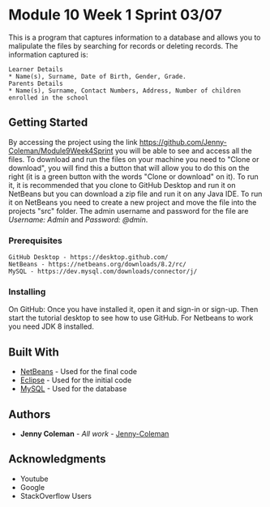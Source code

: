 # Module 10 Week 1 Sprint 03/07

This is a program that captures information to a database and allows you to malipulate the files by searching for records or deleting records. The information captured is:
```
Learner Details
* Name(s), Surname, Date of Birth, Gender, Grade.
Parents Details
* Name(s), Surname, Contact Numbers, Address, Number of children enrolled in the school
```

## Getting Started

By accessing the project using the link https://github.com/Jenny-Coleman/Module9Week4Sprint you will be able to see and access all the files. To download and run the files on 
your machine you need to "Clone or download", you will find this a button that will allow you to do this on the right (it is a green button with the words "Clone or download" 
on it). To run it, it is recommended that you clone to GitHub Desktop and run it on NetBeans but you can download a zip file and run it on any Java IDE. To run it on NetBeans 
you need to create a new project and move the file into the projects "src" folder. The admin username and password for the file are *Username: Admin* and *Password: @dmin*.

### Prerequisites
```
GitHub Desktop - https://desktop.github.com/ 
NetBeans - https://netbeans.org/downloads/8.2/rc/
MySQL - https://dev.mysql.com/downloads/connector/j/
```

### Installing

On GitHub: Once you have installed it, open it and sign-in or sign-up. Then start the tutorial desktop to see how to use GitHub. For Netbeans to work you need JDK 8 installed.

## Built With

* [NetBeans](https://netbeans.org/) - Used for the final code
* [Eclipse](https://www.eclipse.org/) - Used for the initial code
* [MySQL](https://dev.mysql.com/) - Used for the database

## Authors

* **Jenny Coleman** - *All work* - [Jenny-Coleman](https://github.com/Jenny-Coleman)

## Acknowledgments

* Youtube
* Google
* StackOverflow Users

